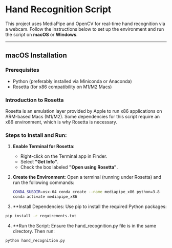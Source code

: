 # Hand Recognition Script

This project uses MediaPipe and OpenCV for real-time hand recognition via a webcam. Follow the instructions below to set up the environment and run the script on **macOS** or **Windows**.

---

## macOS Installation

### Prerequisites
- Python (preferably installed via Miniconda or Anaconda)
- Rosetta (for x86 compatibility on M1/M2 Macs)

### Introduction to Rosetta
Rosetta is an emulation layer provided by Apple to run x86 applications on ARM-based Macs (M1/M2). Some dependencies for this script require an x86 environment, which is why Rosetta is necessary.

### Steps to Install and Run:

1. **Enable Terminal for Rosetta**:
   - Right-click on the Terminal app in Finder.
   - Select **"Get Info"**.
   - Check the box labeled **"Open using Rosetta"**.

2. **Create the Environment**:
   Open a terminal (running under Rosetta) and run the following commands:

   ```bash
   CONDA_SUBDIR=osx-64 conda create --name mediapipe_x86 python=3.8
   conda activate mediapipe_x86 
   ```

3.	**Install Dependencies:
   Use pip to install the required Python packages:
   ```bash
   pip install -r requirements.txt 
   ```
4.	**Run the Script:
   Ensure the hand_recognition.py file is in the same directory. Then run:
   ```bash
   python hand_recognition.py
   ```
   